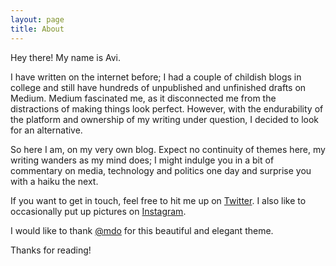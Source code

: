 ```yaml
---
layout: page
title: About
---
```

Hey there! My name is Avi. 

I have written on the internet before; I had a couple of childish blogs in college and still have hundreds of unpublished and unfinished drafts on Medium. Medium fascinated me, as it disconnected me from the distractions of making things look perfect. However, with the endurability of the platform and ownership of my writing under question, I decided to look for an alternative. 

So here I am, on my very own blog. Expect no continuity of themes here, my writing wanders as my mind does; I might indulge you in a bit of commentary on media, technology and politics one day and surprise you with a haiku the next.

If you want to get in touch, feel free to hit me up on [Twitter](https://twitter.com/avidiotic). I also like to occasionally put up pictures on [Instagram](https://instagram.com/avidiotic). 

I would like to thank [@mdo](https://twitter.com/mdo) for this beautiful and elegant theme.

Thanks for reading!

